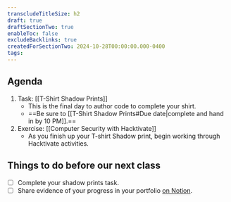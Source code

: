 ```yaml
---
transcludeTitleSize: h2
draft: true
draftSectionTwo: true
enableToc: false
excludeBacklinks: true
createdForSectionTwo: 2024-10-28T00:00:00.000-0400
tags:
---
```

## Agenda
1. Task: [[T-Shirt Shadow Prints]]
	- This is the final day to author code to complete your shirt.
	- ==Be sure to [[T-Shirt Shadow Prints#Due date|complete and hand in by 10 PM]].==
1. Exercise: [[Computer Security with Hacktivate]]
	- As you finish up your T-shirt Shadow print, begin working through Hacktivate activities.
## Things to do before our next class
- [ ] Complete your shadow prints task.
- [ ] Share evidence of your progress in your portfolio [on Notion](https://notion.so).